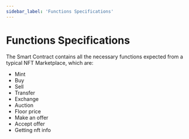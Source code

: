 ```yaml
---
sidebar_label: 'Functions Specifications'
---
```


# Functions Specifications

The Smart Contract contains all the necessary functions expected from a typical NFT Marketplace, which are:

* Mint
* Buy
* Sell
* Transfer
* Exchange
* Auction
* Floor price
* Make an offer
* Accept offer
* Getting nft info
